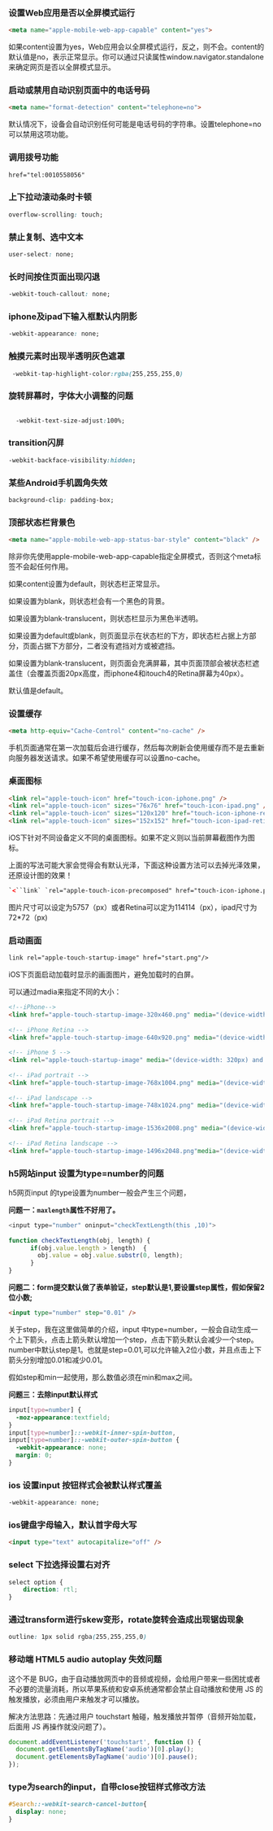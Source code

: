 ### 设置Web应用是否以全屏模式运行

```html
<meta name="apple-mobile-web-app-capable" content="yes">
```

如果content设置为yes，Web应用会以全屏模式运行，反之，则不会。content的默认值是no，表示正常显示。你可以通过只读属性window.navigator.standalone来确定网页是否以全屏模式显示。



### 启动或禁用自动识别页面中的电话号码

```html
<meta name="format-detection" content="telephone=no">
```

默认情况下，设备会自动识别任何可能是电话号码的字符串。设置telephone=no可以禁用这项功能。



### 调用拨号功能

```html
href="tel:0010558056"
```



### 上下拉动滚动条时卡顿

```css
overflow-scrolling: touch;
```



### **禁止复制、选中文本**

```css
user-select: none;
```



### **长时间按住页面出现闪退**

```css
-webkit-touch-callout: none;
```



### **iphone及ipad下输入框默认内阴影**

```css
-webkit-appearance: none; 
```



### **触摸元素时出现半透明灰色遮罩**

```css
 -webkit-tap-highlight-color:rgba(255,255,255,0)
```



### **旋转屏幕时，字体大小调整的问题**

```css

  -webkit-text-size-adjust:100%;

```



### **transition闪屏**

```css
-webkit-backface-visibility:hidden;
```



### 某些Android手机圆角失效

```css
background-clip: padding-box;
```



### **顶部状态栏背景色**

```html
<meta name="apple-mobile-web-app-status-bar-style" content="black" />
```

除非你先使用apple-mobile-web-app-capable指定全屏模式，否则这个meta标签不会起任何作用。

如果content设置为default，则状态栏正常显示。

如果设置为blank，则状态栏会有一个黑色的背景。

如果设置为blank-translucent，则状态栏显示为黑色半透明。

如果设置为default或blank，则页面显示在状态栏的下方，即状态栏占据上方部分，页面占据下方部分，二者没有遮挡对方或被遮挡。

如果设置为blank-translucent，则页面会充满屏幕，其中页面顶部会被状态栏遮盖住（会覆盖页面20px高度，而iphone4和itouch4的Retina屏幕为40px）。

默认值是default。



### **设置缓存**

```html
<meta http-equiv="Cache-Control" content="no-cache" />
```

手机页面通常在第一次加载后会进行缓存，然后每次刷新会使用缓存而不是去重新向服务器发送请求。如果不希望使用缓存可以设置no-cache。



### 桌面图标

```html
<link rel="apple-touch-icon" href="touch-icon-iphone.png" />
<link rel="apple-touch-icon" sizes="76x76" href="touch-icon-ipad.png" />
<link rel="apple-touch-icon" sizes="120x120" href="touch-icon-iphone-retina.png" />
<link rel="apple-touch-icon" sizes="152x152" href="touch-icon-ipad-retina.png" />
```

iOS下针对不同设备定义不同的桌面图标。如果不定义则以当前屏幕截图作为图标。

上面的写法可能大家会觉得会有默认光泽，下面这种设置方法可以去掉光泽效果，还原设计图的效果！

```html
`<``link` `rel="apple-touch-icon-precomposed" href="touch-icon-iphone.png" />`
```

图片尺寸可以设定为5757（px）或者Retina可以定为114114（px），ipad尺寸为72*72（px)



### 启动画面

```html
link rel="apple-touch-startup-image" href="start.png"/>
```

iOS下页面启动加载时显示的画面图片，避免加载时的白屏。

可以通过madia来指定不同的大小：

```html
<!--iPhone-->
<link href="apple-touch-startup-image-320x460.png" media="(device-width: 320px)" rel="apple-touch-startup-image" />
 
<!-- iPhone Retina -->
<link href="apple-touch-startup-image-640x920.png" media="(device-width: 320px) and (-webkit-device-pixel-ratio: 2)" rel="apple-touch-startup-image" />
 
<!-- iPhone 5 -->
<link rel="apple-touch-startup-image" media="(device-width: 320px) and (device-height: 568px) and (-webkit-device-pixel-ratio: 2)" href="apple-touch-startup-image-640x1096.png">
 
<!-- iPad portrait -->
<link href="apple-touch-startup-image-768x1004.png" media="(device-width: 768px) and (orientation: portrait)" rel="apple-touch-startup-image" />
 
<!-- iPad landscape -->
<link href="apple-touch-startup-image-748x1024.png" media="(device-width: 768px) and (orientation: landscape)" rel="apple-touch-startup-image" />
 
<!-- iPad Retina portrait -->
<link href="apple-touch-startup-image-1536x2008.png" media="(device-width: 1536px) and (orientation: portrait) and (-webkit-device-pixel-ratio: 2)" rel="apple-touch-startup-image" />
 
<!-- iPad Retina landscape -->
<link href="apple-touch-startup-image-1496x2048.png"media="(device-width: 1536px) and (orientation: landscape) and (-webkit-device-pixel-ratio: 2)"rel="apple-touch-startup-image" />
```



### **h5网站input 设置为type=number的问题**

h5网页input 的type设置为number一般会产生三个问题，

**问题一：`maxlength`属性不好用了。**

```javascript
<input type="number" oninput="checkTextLength(this ,10)"> 
 
function checkTextLength(obj, length) {  
      if(obj.value.length > length)  {     
        obj.value = obj.value.substr(0, length);  
      }  
}
```

**问题二：form提交默认做了表单验证，step默认是1,要设置step属性，假如保留2位小数;**

```html
<input type="number" step="0.01" />
```

关于step，我在这里做简单的介绍，input 中type=number，一般会自动生成一个上下箭头，点击上箭头默认增加一个step，点击下箭头默认会减少一个step。number中默认step是1。也就是step=0.01,可以允许输入2位小数，并且点击上下箭头分别增加0.01和减少0.01。

假如step和min一起使用，那么数值必须在min和max之间。

**问题三：去除input默认样式**

```css
input[type=number] {
  -moz-appearance:textfield;
}
input[type=number]::-webkit-inner-spin-button,
input[type=number]::-webkit-outer-spin-button {
  -webkit-appearance: none;
  margin: 0;
}
```



### ios 设置input 按钮样式会被默认样式覆盖

```css
-webkit-appearance: none; 
```



### ios键盘字母输入，默认首字母大写

```html
<input type="text" autocapitalize="off" />
```



### select 下拉选择设置右对齐

```css
select option {
	direction: rtl;
}
```



### 通过transform进行skew变形，rotate旋转会造成出现锯齿现象

```css
outline: 1px solid rgba(255,255,255,0)
```



### 移动端 HTML5 audio autoplay 失效问题

这个不是 BUG，由于自动播放网页中的音频或视频，会给用户带来一些困扰或者不必要的流量消耗，所以苹果系统和安卓系统通常都会禁止自动播放和使用 JS 的触发播放，必须由用户来触发才可以播放。

解决方法思路：先通过用户 touchstart 触碰，触发播放并暂停（音频开始加载，后面用 JS 再操作就没问题了）。

```javascript
document.addEventListener('touchstart', function () {
  document.getElementsByTagName('audio')[0].play();
  document.getElementsByTagName('audio')[0].pause();
});
```



### type为search的input，自带close按钮样式修改方法

```css
#Search::-webkit-search-cancel-button{
  display: none;  
}
```

